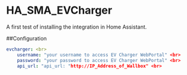 # HA_SMA_EVCharger
A first test of installing the integration in Home Assistant.

##Configuration
```yaml
evcharger: <br>
    username: "your username to access EV Charger WebPortal" <br>
    password: "your password to access EV Charger WebPortal" <br>
    api_url: "api_url: "http://IP_Address_of_Wallbox" <br>
```
